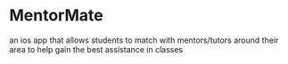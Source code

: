 # MentorMate
an ios app that allows students to match with mentors/tutors around their area to help gain the best assistance in classes
